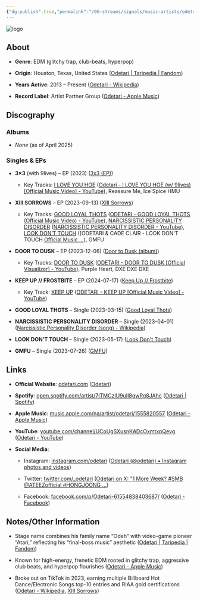 ```yaml
---
{"dg-publish":true,"permalink":"/06-streams/signals/music-artists/odetari/","tags":["#MusicArtist"],"noteIcon":"","created":"2025-08-28T23:54:14.185+02:00","updated":"2025-04-28T17:19:44.377+02:00"}
---
```



<img src="/img/MALOGO/Odetari.png" alt="logo" class="round-img round-img-200">

## About

- **Genre**: EDM (glitchy trap, club-beats, hyperpop)
    
- **Origin**: Houston, Texas, United States ([Odetari | Taripedia | Fandom](https://odetari.fandom.com/wiki/Odetari?utm_source=chatgpt.com))
    
- **Years Active**: 2013 – Present ([Odetari - Wikipedia](https://en.wikipedia.org/wiki/Odetari?utm_source=chatgpt.com))
    
- **Record Label**: Artist Partner Group ([Odetari - Apple Music](https://music.apple.com/na/artist/odetari/1555820557?utm_source=chatgpt.com))
    

## Discography

### Albums

- _None_ (as of April 2025)
    

### Singles & EPs

- **3×3** (with 9lives) – EP (2023) ([3x3 (EP)](https://en.wikipedia.org/wiki/3x3_%28EP%29?utm_source=chatgpt.com))
    
    - Key Tracks: [I LOVE YOU HOE](https://www.youtube.com/watch?v=1-eZnx5N9IU) ([Odetari - I LOVE YOU HOE (w/ 9lives) [Official Music Video] - YouTube](https://www.youtube.com/watch?pp=0gcJCdgAo7VqN5tD&v=1-eZnx5N9IU&utm_source=chatgpt.com)), Reassure Me, Ice Spice HMU
        
- **XIII SORROWS** – EP (2023-09-13) ([XIII Sorrows](https://en.wikipedia.org/wiki/XIII_Sorrows?utm_source=chatgpt.com))
    
    - Key Tracks: [GOOD LOYAL THOTS](https://www.youtube.com/watch?v=BIx-VqJuxWM) ([ODETARI - GOOD LOYAL THOTS (Official Music Video) - YouTube](https://www.youtube.com/watch?v=BIx-VqJuxWM&utm_source=chatgpt.com)), [NARCISSISTIC PERSONALITY DISORDER](https://www.youtube.com/watch?v=QAY6brOwGrA) ([NARCISSISTIC PERSONALITY DISORDER - YouTube](https://www.youtube.com/watch?v=QAY6brOwGrA&utm_source=chatgpt.com)), [LOOK DON’T TOUCH](https://www.youtube.com/watch?v=jwSWih4PhFE) ([ODETARI & CADE CLAIR - LOOK DON'T TOUCH [Official Music ...](https://www.youtube.com/watch?v=jwSWih4PhFE&utm_source=chatgpt.com)), GMFU
        
- **DOOR TO DUSK** – EP (2023-12-06) ([Door to Dusk (album)](https://en.wikipedia.org/wiki/Door_to_Dusk_%28album%29?utm_source=chatgpt.com))
    
    - Key Tracks: [DOOR TO DUSK](https://www.youtube.com/watch?v=ekSc8wFnJks) ([ODETARI - DOOR TO DUSK [Official Visualizer] - YouTube](https://www.youtube.com/watch?v=ekSc8wFnJks&utm_source=chatgpt.com)), Purple Heart, DXE DXE DXE
        
- **KEEP UP // FROSTBITE** – EP (2024-07-17) ([Keep Up // Frostbite](https://en.wikipedia.org/wiki/Keep_Up_//_Frostbite?utm_source=chatgpt.com))
    
    - Key Track: [KEEP UP](https://www.youtube.com/watch?v=sYpSpHq9ziM) ([ODETARI - KEEP UP [Official Music Video] - YouTube](https://www.youtube.com/watch?v=sYpSpHq9ziM&utm_source=chatgpt.com))
        
- **GOOD LOYAL THOTS** – Single (2023-03-15) ([Good Loyal Thots](https://en.wikipedia.org/wiki/Good_Loyal_Thots?utm_source=chatgpt.com))
    
- **NARCISSISTIC PERSONALITY DISORDER** – Single (2023-04-01) ([Narcissistic Personality Disorder (song) - Wikipedia](https://en.wikipedia.org/wiki/Narcissistic_Personality_Disorder_%28song%29?utm_source=chatgpt.com))
    
- **LOOK DON’T TOUCH** – Single (2023-05-17) ([Look Don't Touch](https://en.wikipedia.org/wiki/Look_Don%27t_Touch?utm_source=chatgpt.com))
    
- **GMFU** – Single (2023-07-26) ([GMFU](https://en.wikipedia.org/wiki/GMFU?utm_source=chatgpt.com))
    

## Links

- **Official Website**: [odetari.com](https://odetari.com/) ([Odetari](https://www.odetari.com/?utm_source=chatgpt.com))
    
- **Spotify**: [open.spotify.com/artist/7ITMCzIU9uII8gwRg8JAhc](https://open.spotify.com/artist/7ITMCzIU9uII8gwRg8JAhc) ([Odetari | Spotify](https://open.spotify.com/artist/7ITMCzIU9uII8gwRg8JAhc?utm_source=chatgpt.com))
    
- **Apple Music**: [music.apple.com/na/artist/odetari/1555820557](https://music.apple.com/na/artist/odetari/1555820557) ([Odetari - Apple Music](https://music.apple.com/na/artist/odetari/1555820557?utm_source=chatgpt.com))
    
- **YouTube**: [youtube.com/channel/UCoUgSXusnKADcOxmtxpQevg](https://www.youtube.com/channel/UCoUgSXusnKADcOxmtxpQevg) ([Odetari - YouTube](https://www.youtube.com/channel/UCoUgSXusnKADcOxmtxpQevg?utm_source=chatgpt.com))
    
- **Social Media**:
    
    - Instagram: [instagram.com/odetari](https://www.instagram.com/odetari/) ([Odetari (@odetari) • Instagram photos and videos](https://www.instagram.com/odetari/?utm_source=chatgpt.com))
        
    - Twitter: [twitter.com/_odetari](https://twitter.com/_odetari) ([Odetari on X: "1 More Week? #SMB @ATEEZofficial #HONGJOONG ...](https://twitter.com/_odetari/status/1893356163695071717?utm_source=chatgpt.com))
        
    - Facebook: [facebook.com/p/Odetari-61554838403687/](https://www.facebook.com/p/Odetari-61554838403687/) ([Odetari - Facebook](https://www.facebook.com/p/Odetari-61554838403687/?utm_source=chatgpt.com))
        

## Notes/Other Information

- Stage name combines his family name “Odeh” with video-game pioneer “Atari,” reflecting his “final-boss music” aesthetic ([Odetari | Taripedia | Fandom](https://odetari.fandom.com/wiki/Odetari?utm_source=chatgpt.com))
    
- Known for high-energy, frenetic EDM rooted in glitchy trap, aggressive club beats, and hyperpop flourishes ([Odetari - Apple Music](https://music.apple.com/na/artist/odetari/1555820557?utm_source=chatgpt.com))
    
- Broke out on TikTok in 2023, earning multiple Billboard Hot Dance/Electronic Songs top-10 entries and RIAA gold certifications ([Odetari - Wikipedia](https://en.wikipedia.org/wiki/Odetari?utm_source=chatgpt.com), [XIII Sorrows](https://en.wikipedia.org/wiki/XIII_Sorrows?utm_source=chatgpt.com))